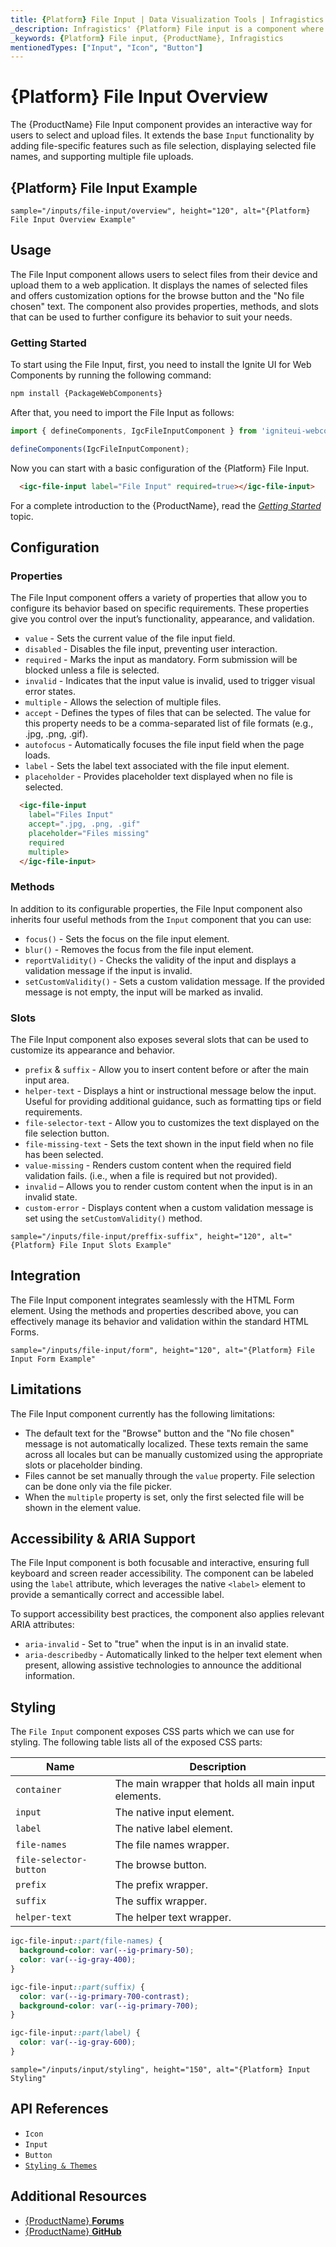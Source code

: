 ```yaml
---
title: {Platform} File Input | Data Visualization Tools | Infragistics
_description: Infragistics' {Platform} File input is a component where the user can select and upload files. Improve your application with {ProductName}!
_keywords: {Platform} File input, {ProductName}, Infragistics
mentionedTypes: ["Input", "Icon", "Button"]
---
```

# {Platform} File Input Overview

The {ProductName} File Input component provides an interactive way for users to select and upload files. It extends the base `Input` functionality by adding file-specific features such as file selection, displaying selected file names, and supporting multiple file uploads.

## {Platform} File Input Example

<div class="divider--half"></div>

`sample="/inputs/file-input/overview", height="120", alt="{Platform} File Input Overview Example"`

## Usage

The File Input component allows users to select files from their device and upload them to a web application. It displays the names of selected files and offers customization options for the browse button and the "No file chosen" text. The component also provides properties, methods, and slots that can be used to further configure its behavior to suit your needs.

### Getting Started

<!-- WebComponents -->

To start using the File Input, first, you need to install the Ignite UI for Web Components by running the following command:

```cmd
npm install {PackageWebComponents}
```

After that, you need to import the File Input as follows:

```ts
import { defineComponents, IgcFileInputComponent } from 'igniteui-webcomponents';

defineComponents(IgcFileInputComponent);
```

Now you can start with a basic configuration of the {Platform} File Input.

```html
  <igc-file-input label="File Input" required=true></igc-file-input>
```

For a complete introduction to the {ProductName}, read the [*Getting Started*](../general-getting-started.md) topic.

## Configuration

### Properties

The File Input component offers a variety of properties that allow you to configure its behavior based on specific requirements. These properties give you control over the input’s functionality, appearance, and validation.

* `value` - Sets the current value of the file input field.
* `disabled` -	Disables the file input, preventing user interaction.
* `required` -	Marks the input as mandatory. Form submission will be blocked unless a file is selected.
* `invalid` -	Indicates that the input value is invalid, used to trigger visual error states.
* `multiple` -	Allows the selection of multiple files.
* `accept` -	Defines the types of files that can be selected. The value for this property needs to be a comma-separated list of file formats (e.g., .jpg, .png, .gif).
* `autofocus` -	Automatically focuses the file input field when the page loads.
* `label` -	Sets the label text associated with the file input element.
* `placeholder` -	Provides placeholder text displayed when no file is selected.

```html
  <igc-file-input 
    label="Files Input" 
    accept=".jpg, .png, .gif"
    placeholder="Files missing"
    required
    multiple>
  </igc-file-input>
```

### Methods 

In addition to its configurable properties, the File Input component also inherits four useful methods from the `Input` component that you can use: 

* `focus()` - Sets the focus on the file input element.
* `blur()` - Removes the focus from the file input element.
* `reportValidity()` - Checks the validity of the input and displays a validation message if the input is invalid.
* `setCustomValidity()` - Sets a custom validation message. If the provided message is not empty, the input will be marked as invalid.

### Slots

The File Input component also exposes several slots that can be used to customize its appearance and behavior.

* `prefix` & `suffix` - Allow you to insert content before or after the main input area. 
* `helper-text` - Displays a hint or instructional message below the input. Useful for providing additional guidance, such as formatting tips or field requirements.
* `file-selector-text` - Allow you to customizes the text displayed on the file selection button.
* `file-missing-text` - Sets the text shown in the input field when no file has been selected.
* `value-missing` -  Renders custom content when the required field validation fails. (i.e., when a file is required but not provided).
* `invalid` – Allows you to render custom content when the input is in an invalid state.
* `custom-error` - Displays content when a custom validation message is set using the `setCustomValidity()` method.

`sample="/inputs/file-input/preffix-suffix", height="120", alt="{Platform} File Input Slots Example"`

## Integration

The File Input component integrates seamlessly with the HTML Form element. Using the methods and properties described above, you can effectively manage its behavior and validation within the standard HTML Forms.

`sample="/inputs/file-input/form", height="120", alt="{Platform} File Input Form Example"`

## Limitations

The File Input component currently has the following limitations:
- The default text for the "Browse" button and the "No file chosen" message is not automatically localized. These texts remain the same across all locales but can be manually customized using the appropriate slots or placeholder binding.
- Files cannot be set manually through the `value` property. File selection can be done only via the file picker.
- When the `multiple` property is set, only the first selected file will be shown in the element value.

## Accessibility & ARIA Support

The File Input component is both focusable and interactive, ensuring full keyboard and screen reader accessibility. The component can be labeled using the `label` attribute, which leverages the native `<label>` element to provide a semantically correct and accessible label.

To support accessibility best practices, the component also applies relevant ARIA attributes:

* `aria-invalid` - Set to "true" when the input is in an invalid state.
* `aria-describedby` - Automatically linked to the helper text element when present, allowing assistive technologies to announce the additional information.

## Styling

The `File Input` component exposes CSS parts which we can use for styling. The following table lists all of the exposed CSS parts:

|Name|Description|
|--|--|
| `container` | The main wrapper that holds all main input elements. |
| `input` | The native input element. |
| `label` | The native label element. |
| `file-names` | The file names wrapper. |
| `file-selector-button` | The browse button. |
| `prefix` | The prefix wrapper. |
| `suffix` | The suffix wrapper. |
| `helper-text` | The helper text wrapper. |


```scss
igc-file-input::part(file-names) {
  background-color: var(--ig-primary-50);
  color: var(--ig-gray-400);
}

igc-file-input::part(suffix) {
  color: var(--ig-primary-700-contrast);
  background-color: var(--ig-primary-700);
}

igc-file-input::part(label) {
  color: var(--ig-gray-600);
}
```

`sample="/inputs/input/styling", height="150", alt="{Platform} Input Styling"`

<div class="divider"></div>


## API References

 - `Icon`
 - `Input`
 - `Button`
 - [`Styling & Themes`](../themes/overview.md)

## Additional Resources

* [{ProductName} **Forums**]({ForumsLink})
* [{ProductName} **GitHub**]({GithubLink})